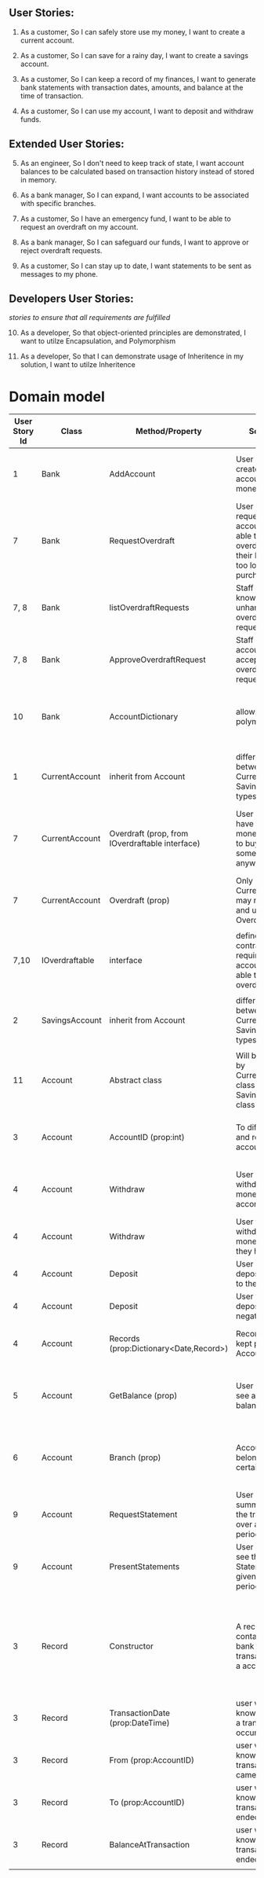 
## User Stories: 

1. As a customer,
So I can safely store use my money,
I want to create a current account.

2. As a customer,
So I can save for a rainy day,
I want to create a savings account.

3. As a customer,
So I can keep a record of my finances,
I want to generate bank statements with transaction dates, amounts, and balance at the time of transaction.

4. As a customer,
So I can use my account,
I want to deposit and withdraw funds.

## Extended User Stories: 

5. As an engineer,
So I don't need to keep track of state,
I want account balances to be calculated based on transaction history instead of stored in memory.

6. As a bank manager,
So I can expand,
I want accounts to be associated with specific branches.

7. As a customer,
So I have an emergency fund,
I want to be able to request an overdraft on my account.

8. As a bank manager,
So I can safeguard our funds,
I want to approve or reject overdraft requests.

9. As a customer,
So I can stay up to date,
I want statements to be sent as messages to my phone.

## Developers User Stories: 
*stories to ensure that all requirements are fulfilled*

10. As a developer,
So that object-oriented principles are demonstrated, 
I want to utilze Encapsulation, and Polymorphism

11. As a developer,
So that I can demonstrate usage of Inheritence in my solution,
I want to utilze Inheritence


# Domain model

| User Story Id | Class            | Method/Property             | Scenario                                                                                                  | Output                                                                                |
|---------------|------------------|-----------------------------|-----------------------------------------------------------------------------------------------------------|---------------------------------------------------------------------------------------|
| 1             |  Bank         | AddAccount            |  User wants to create a account to put money into                                                           | A Personal account is created that can contain currency                                                           |
| 7             |  Bank | RequestOverdraft | User wants to request their account to be able to overdraft when their balance is too low for a purchase | request is collected and awaited to be handled by staff |
| 7, 8             |  Bank | listOverdraftRequests | Staff wants to know all unhandled overdraft requests | a list of overdraft requests is returned and presented |
| 7, 8           |  Bank | ApproveOverdraftRequest | Staff provides a accountID, to accept overdraft request | account will now to be able to overdraw to the requested amount  |
| 10              | Bank | AccountDictionary            | allows for polymorphism  | allows for all accounts subclass instances to be stored in one single container |
|              | |             |  | |
| 1             |  CurrentAccount | inherit from Account | differentiate between Current and Saving account types |  |
| 7             |  CurrentAccount | Overdraft (prop, from IOverdraftable interface) | User does not have any money, but like to buy something anyway. | If Overdraft is setup, money will be withdrawn from that amount until limit is reached |
| 7             |  CurrentAccount | Overdraft (prop) | Only CurrentAccount may request and use Overdraft... | other AccountTypes does not have it |
|              | |             |  | |
| 7,10             |  IOverdraftable | interface | defined contract required for a account to be able to overdraft | |
|              | |             |  | |
| 2             |  SavingsAccount | inherit from Account | differentiate between Current and Saving account types | SavingsAccount does not support overdrafting... (by my design)  |
|              | |             |  | |
| 11             | Account  |  Abstract class  | Will be inherited by CurrentAccount class and SavingsAccount class | |
| 3             |  Account | AccountID (prop:int)             | To differenciate and reference account | A Personal account is created that can contain currency |
| 4             |  Account |  Withdraw | User wants to withdraw money from the acconut | money is withdrawn, given requested amount is present |
| 4             |  Account |  Withdraw | User tries to withdraw more money than they have | no money is withdrawn |
| 4             |  Account |  Deposit | User wants to deposit money to the acconut | money is inserted into the account |
| 4             |  Account |  Deposit | User tries to deposit a negative sum | no money is deposited |
| 4             |  Account |  Records (prop:Dictionary<Date,Record>) | Records are kept per Account | a account stores all its transaction in Records |
| 5             |  Account |  GetBalance (prop) | User request to see account balance | the current balance is calculated based on the records and returned |
| 6             |  Account |  Branch (prop) | Accounts belongs to a certain Branch | the branch of which a account belongs to is definied in the account |
| 9             |  Account | RequestStatement | User wants a summary of all the transactions over a specific period of time | a list of Records is returned |
| 9             |  Account | PresentStatements | User wants to see the Statemnt for a given time period | The statement is presented in a terminal (substitute for sms) |
|              | |             |  | |
| 3             | Record |  Constructor           | A record contains  all bank transactions for a account  | purpose to store records  with info regarding transactions, their dates, amounts, balance at the time of transaction |
| 3             | Record |  TransactionDate (prop:DateTime)           | user wants to know what date a transaction occured  | Date is stored in the record |
| 3             | Record |  From (prop:AccountID)           | user wants to know where the transaction came from | From is stored in the record |
| 3             | Record |  To (prop:AccountID)           | user wants to know where the transaction ended up | To stored in the record |
| 3             | Record |  BalanceAtTransaction           | user wants to know where the transaction ended up | To stored in the record |
|              | |             |  | |


<!-- | 7, 8           |  Bank | HandleOverdraftRequest | loop through all requests, lets the staff answer individually |   | -->
<!--|              | |             |  | |-->
<!--|              | |             |  | |-->